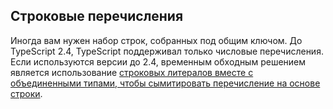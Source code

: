 ## Строковые перечисления

Иногда вам нужен набор строк, собранных под общим ключом. До TypeScript 2.4, TypeScript поддерживал только числовые перечисления. Если используются версии до 2.4, временным обходным решением является использование [строковых литералов вместе с объединенными типами, чтобы сымитировать перечисление на основе строки](../types/literal-types.md).
